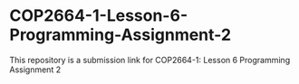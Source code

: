 # COP2664-1-Lesson-6-Programming-Assignment-2
This repository is a submission link for COP2664-1: Lesson 6 Programming Assignment 2

